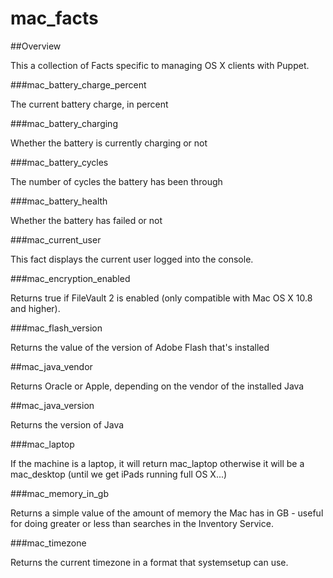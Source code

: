 mac_facts
======

##Overview

This a collection of Facts specific to managing OS X clients with Puppet.

###mac_battery_charge_percent

The current battery charge, in percent

###mac_battery_charging

Whether the battery is currently charging or not

###mac_battery_cycles

The number of cycles the battery has been through

###mac_battery_health

Whether the battery has failed or not

###mac_current_user

This fact displays the current user logged into the console.

###mac_encryption_enabled

Returns true if FileVault 2 is enabled (only compatible with Mac OS X 10.8 and higher).

###mac_flash_version

Returns the value of the version of Adobe Flash that's installed

##mac_java_vendor

Returns Oracle or Apple, depending on the vendor of the installed Java

##mac_java_version

Returns the version of Java

###mac_laptop

If the machine is a laptop, it will return mac_laptop otherwise it will be a mac_desktop (until we get iPads running full OS X...)

###mac_memory_in_gb

Returns a simple value of the amount of memory the Mac has in GB - useful for doing greater or less than searches in the Inventory Service.

###mac_timezone

Returns the current timezone in a format that systemsetup can use.